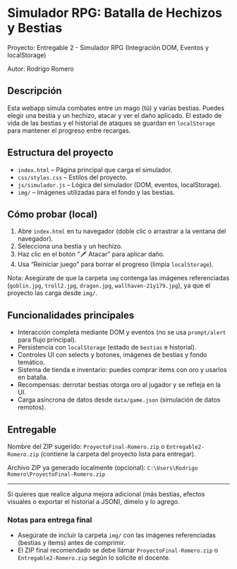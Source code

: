 # Simulador RPG: Batalla de Hechizos y Bestias

Proyecto: Entregable 2 - Simulador RPG (Integración DOM, Eventos y localStorage)

Autor: Rodrigo Romero

## Descripción

Esta webapp simula combates entre un mago (tú) y varias bestias. Puedes elegir una bestia y un hechizo, atacar y ver el daño aplicado. El estado de vida de las bestias y el historial de ataques se guardan en `localStorage` para mantener el progreso entre recargas.

## Estructura del proyecto

- `index.html` – Página principal que carga el simulador.
- `css/styles.css` – Estilos del proyecto.
- `js/simulador.js` – Lógica del simulador (DOM, eventos, localStorage).
- `img/` – Imágenes utilizadas para el fondo y las bestias.

## Cómo probar (local)

1. Abre `index.html` en tu navegador (doble clic o arrastrar a la ventana del navegador).
2. Selecciona una bestia y un hechizo.
3. Haz clic en el botón “🗡️ Atacar” para aplicar daño.
4. Usa “Reiniciar juego” para borrar el progreso (limpia `localStorage`).

Nota: Asegúrate de que la carpeta `img` contenga las imágenes referenciadas (`goblin.jpg`, `troll2.jpg`, `dragon.jpg`, `wallhaven-21y179.jpg`), ya que el proyecto las carga desde `img/`.

## Funcionalidades principales

- Interacción completa mediante DOM y eventos (no se usa `prompt/alert` para flujo principal).
- Persistencia con `localStorage` (estado de `bestias` e historial).
- Controles UI con selects y botones, imágenes de bestias y fondo temático.
- Sistema de tienda e inventario: puedes comprar items con oro y usarlos en batalla.
- Recompensas: derrotar bestias otorga oro al jugador y se refleja en la UI.
- Carga asíncrona de datos desde `data/game.json` (simulación de datos remotos).

## Entregable

Nombre del ZIP sugerido: `ProyectoFinal-Romero.zip` o `Entregable2-Romero.zip` (contiene la carpeta del proyecto lista para entregar).

Archivo ZIP ya generado localmente (opcional): `C:\Users\Rodrigo Romero\ProyectoFinal-Romero.zip`

---

Si quieres que realice alguna mejora adicional (más bestias, efectos visuales o exportar el historial a JSON), dímelo y lo agrego.

### Notas para entrega final

- Asegúrate de incluir la carpeta `img/` con las imágenes referenciadas (bestias y items) antes de comprimir.
- El ZIP final recomendado se debe llamar `ProyectoFinal-Romero.zip` o `Entregable2-Romero.zip` según lo solicite el docente.
<!-- He eliminado referencias directas al repositorio y a GitHub Pages a petición del autor. -->

